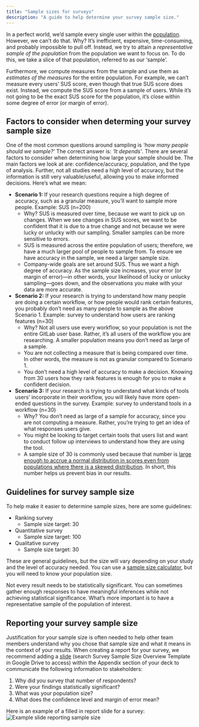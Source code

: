 ```yaml
---
title: "Sample sizes for surveys"
description: "A guide to help determine your survey sample size."
---
```


In a perfect world, we’d sample every single user within the [population](https://statsandr.com/blog/what-is-the-difference-between-population-and-sample/).  However, we can’t do that. Why? It’s inefficient, expensive, time-consuming, and probably impossible to pull off.  Instead, we try to attain a *representative sample of the population* from the population we want to focus on. To do this, we take a slice of that population, referred to as our ‘sample’.

Furthermore, we compute measures from the sample and use them as *estimates of the measures* for the entire population. For example, we can’t measure every users’ SUS score, even though that true SUS score does exist. Instead, we compute the SUS score from a sample of users. While it’s not going to be the exact SUS score for the population, it’s close within some degree of error (or margin of error).

## Factors to consider when determing your survey sample size

One of the most common questions around sampling is *‘how many people should we sample?’*  The correct answer is: *‘It depends’*. There are several factors to consider when determining how large your sample should be. The main factors we look at are: confidence/accuracy, population, and the type of analysis. Further, not all studies need a high level of accuracy, but the information is still very valuable/useful, allowing you to make informed decisions. Here’s what we mean:

- **Scenario 1:** If your research questions require a high degree of accuracy, such as a granular measure, you’ll want to sample more people. Example: SUS (n=200)
     - Why? SUS is measured over time, because we want to pick up on changes. When we see changes in SUS scores, we want to be confident that it is due to a true change and not because we were lucky or unlucky with our sampling. Smaller samples can be more sensitive to errors.
     - SUS is measured across the entire population of users; therefore, we have a much larger pool of people to sample from. To ensure we have accuracy in the sample, we need a larger sample size.
     - Company-wide goals are set around SUS. Thus we want a high degree of accuracy. As the sample size increases, your error (or margin of error)—in other words, your likelihood of lucky or unlucky sampling—goes down, and the observations you make with your data are more accurate.
- **Scenario 2:** If your research is trying to understand how many people are doing a certain workflow, or how people would rank certain features, you probably don’t need as many people to sample as the above Scenario 1. Example: survey to understand how users are ranking features (n=30)
     - Why? Not all users use every workflow, so your population is not the entire GitLab user base. Rather, it’s all users of the workflow you are researching. A smaller population means you don’t need as large of a sample.
     - You are not collecting a measure that is being compared over time. In other words, the measure is not as granular compared to Scenario 1.
     - You don’t need a high level of accuracy to make a decision. Knowing from 30 users how they rank features is enough for you to make a confident decision.
- **Scenario 3:** If your research is trying to understand what kinds of tools users’ incorporate in their workflow, you will likely have more open-ended questions in the survey. Example: survey to understand tools in a workflow (n=30)
     - Why?  You don’t need as large of a sample for accuracy, since you are not computing a measure. Rather, you’re trying to get an idea of what responses users give.
     - You might be looking to target certain tools that users list and want to conduct follow up interviews to understand how they are using the tool.
     - A sample size of 30 is commonly used because that number is [large enough to accrue a normal distribution in scores even from populations where there is a skewed distribution](https://www.ncbi.nlm.nih.gov/pmc/articles/PMC5370305/). In short, this number helps us prevent bias in our results.

## Guidelines for survey sample size

To help make it easier to determine sample sizes, here are some guidelines:

- Ranking survey
     - Sample size target: 30
- Quantitative survey
     - Sample size target: 100
- Qualitative survey
     - Sample size target: 30

These are general guidelines, but the size will vary depending on your study and the level of accuracy needed. You can use a [sample size calculator](https://www.qualtrics.com/blog/calculating-sample-size/), but you will need to know your population size.

Not every result needs to be statistically significant. You can sometimes gather enough responses to have meaningful inferences while not achieving statistical significance. What’s more important is to have a representative sample of the population of interest.

## Reporting your survey sample size

Justification for your sample size is often needed to help other team members understand why you chose that sample size and what it means in the context of your results. When creating a report for your survey, we recommend adding a [slide](https://docs.google.com/presentation/d/1DbZpSovUe-HE-d3-madXk8jBZwCLwvy0yt5Da0Wr5f4/copy) (search Survey Sample Size Overview Template in Google Drive to access) within the Appendix section of your deck to communicate the following information to stakeholders:
1. Why did you survey that number of respondents?
2. Were your findings statistically significant?
3. What was your population size?
4. What does the confidence level and margin of error mean?

Here is an example of a filled in report slide for a survey:
![Example slide reporting sample size](/handbook/product/ux/ux-research/surveys/Example_slide_reporting_sample_size1.png)
